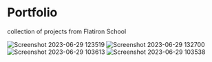 # Portfolio
collection of projects from Flatiron School



![Screenshot 2023-06-29 123519](https://github.com/noumeir/Portfolio/assets/115797869/f476fd37-2c57-4e5d-859a-82a8856aa493)
![Screenshot 2023-06-29 132700](https://github.com/noumeir/Portfolio/assets/115797869/75d240e6-6b6d-4fdd-88cf-f7be6c823a91)
![Screenshot 2023-06-29 103613](https://github.com/noumeir/Portfolio/assets/115797869/59495140-3c74-4abc-9d87-81aefff7cf1c)
![Screenshot 2023-06-29 103538](https://github.com/noumeir/Portfolio/assets/115797869/5d10955e-620a-4bc0-9ec2-6b501a8d62b7)

